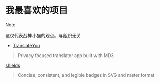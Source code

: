 # 我最喜欢的项目

> [!NOTE]
> 这仅代表战神小猫的观点。与组织无关

 - [TranslateYou](https://github.com/you-apps/TranslateYou)

> Privacy focused translator app built with MD3

[shields](https://github.com/badges/shields)

> Concise, consistent, and legible badges in SVG and raster format